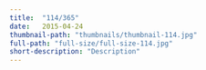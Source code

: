 ```yaml
---
title:  "114/365"
date:   2015-04-24
thumbnail-path: "thumbnails/thumbnail-114.jpg"
full-path: "full-size/full-size-114.jpg"
short-description: "Description"
---
```

